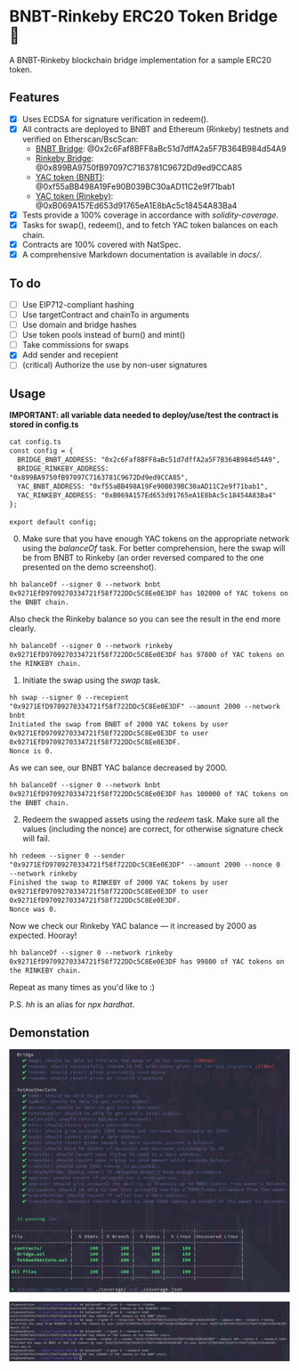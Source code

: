 # BNBT-Rinkeby ERC20 Token Bridge 🌉

A BNBT-Rinkeby blockchain bridge implementation for a sample ERC20 token. 

## Features

- [x] Uses ECDSA for signature verification in redeem().
- [x] All contracts are deployed to BNBT and Ethereum (Rinkeby) testnets and verified on Etherscan/BscScan:
  - [BNBT Bridge](https://testnet.bscscan.com/address/0x2c6Faf8BFF8aBc51d7dffA2a5F7B364B984d54A9#code): @0x2c6Faf8BFF8aBc51d7dffA2a5F7B364B984d54A9
  - [Rinkeby Bridge](https://rinkeby.etherscan.io/address/0x899BA9750fB97097C7163781C9672Dd9ed9CCA85#code): @0x899BA9750fB97097C7163781C9672Dd9ed9CCA85
  - [YAC token (BNBT)](https://testnet.bscscan.com/address/0xf55aBB498A19Fe90B039BC30aAD11C2e9f71bab1#code): @0xf55aBB498A19Fe90B039BC30aAD11C2e9f71bab1
  - [YAC token (Rinkeby)](https://rinkeby.etherscan.io/address/0xB069A157Ed653d91765eA1E8bAc5c18454A83Ba4#code): @0xB069A157Ed653d91765eA1E8bAc5c18454A83Ba4
- [x] Tests provide a 100% coverage in accordance with _solidity-coverage_.
- [x] Tasks for swap(), redeem(), and to fetch YAC token balances on each chain.
- [x] Contracts are 100% covered with NatSpec.
- [x] A comprehensive Markdown documentation is available in _docs/_.

## To do

- [ ] Use EIP712-compliant hashing
- [ ] Use targetContract and chainTo in arguments
- [ ] Use domain and bridge hashes
- [ ] Use token pools instead of burn() and mint()
- [ ] Take commissions for swaps
- [x] Add sender and recepient
- [ ] (critical) Authorize the use by non-user signatures

## Usage

**IMPORTANT: all variable data needed to deploy/use/test the contract is stored in config.ts**

```
cat config.ts
const config = {
  BRIDGE_BNBT_ADDRESS: "0x2c6Faf8BFF8aBc51d7dffA2a5F7B364B984d54A9",
  BRIDGE_RINKEBY_ADDRESS: "0x899BA9750fB97097C7163781C9672Dd9ed9CCA85",
  YAC_BNBT_ADDRESS: "0xf55aBB498A19Fe90B039BC30aAD11C2e9f71bab1",
  YAC_RINKEBY_ADDRESS: "0xB069A157Ed653d91765eA1E8bAc5c18454A83Ba4"
};

export default config;
```

0. Make sure that you have enough YAC tokens on the appropriate network using the _balanceOf_ task.
For better comprehension, here the swap will be from BNBT to Rinkeby (an order reversed compared to the one presented on the demo screenshot).

```
hh balanceOf --signer 0 --network bnbt
0x9271EfD9709270334721f58f722DDc5C8Ee0E3DF has 102000 of YAC tokens on the BNBT chain.
```

Also check the Rinkeby balance so you can see the result in the end more clearly.

```
hh balanceOf --signer 0 --network rinkeby
0x9271EfD9709270334721f58f722DDc5C8Ee0E3DF has 97800 of YAC tokens on the RINKEBY chain.
```

1. Initiate the swap using the _swap_ task.

```
hh swap --signer 0 --recepient "0x9271EfD9709270334721f58f722DDc5C8Ee0E3DF" --amount 2000 --network bnbt
Initiated the swap from BNBT of 2000 YAC tokens by user 0x9271EfD9709270334721f58f722DDc5C8Ee0E3DF to user 0x9271EfD9709270334721f58f722DDc5C8Ee0E3DF.
Nonce is 0.
```

As we can see, our BNBT YAC balance decreased by 2000.

```
hh balanceOf --signer 0 --network bnbt
0x9271EfD9709270334721f58f722DDc5C8Ee0E3DF has 100000 of YAC tokens on the BNBT chain.
```

2. Redeem the swapped assets using the _redeem_ task.
Make sure all the values (including the nonce) are correct, for otherwise signature check will fail.

```
hh redeem --signer 0 --sender "0x9271EfD9709270334721f58f722DDc5C8Ee0E3DF" --amount 2000 --nonce 0  --network rinkeby
Finished the swap to RINKEBY of 2000 YAC tokens by user 0x9271EfD9709270334721f58f722DDc5C8Ee0E3DF to user 0x9271EfD9709270334721f58f722DDc5C8Ee0E3DF.
Nonce was 0.
```

Now we check our Rinkeby YAC balance — it increased by 2000 as expected.
Hooray!

```
hh balanceOf --signer 0 --network rinkeby
0x9271EfD9709270334721f58f722DDc5C8Ee0E3DF has 99800 of YAC tokens on the RINKEBY chain.
```

Repeat as many times as you'd like to :)

P.S. _hh_ is an alias for _npx hardhat_.

## Demonstation

![](demo/tests.png)

![](demo/tasks.png)
